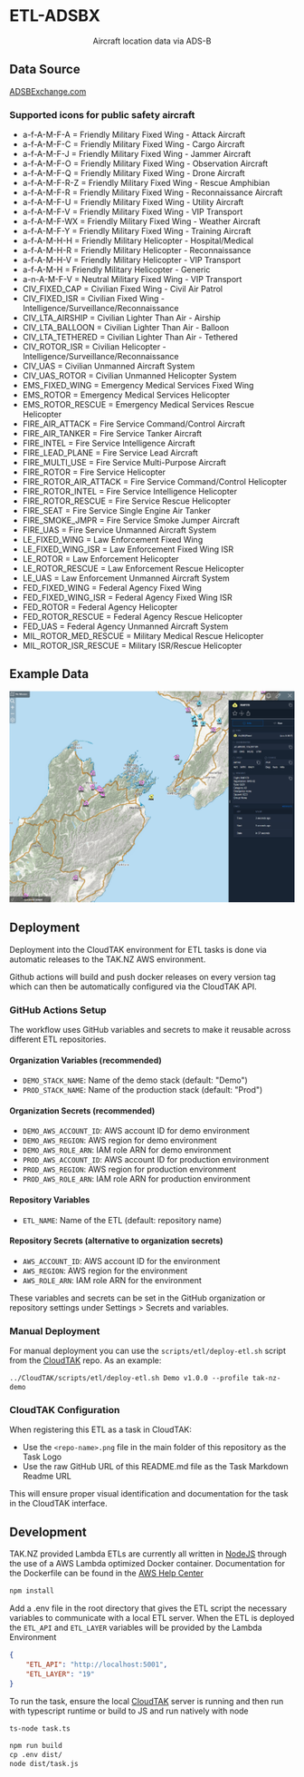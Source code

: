 # ETL-ADSBX</h1>

<p align='center'>Aircraft location data via ADS-B</p>

## Data Source

[ADSBExchange.com](https://www.adsbexchange.com/)

### Supported icons for public safety aircraft
* a-f-A-M-F-A = Friendly Military Fixed Wing - Attack Aircraft
* a-f-A-M-F-C = Friendly Military Fixed Wing - Cargo Aircraft
* a-f-A-M-F-J = Friendly Military Fixed Wing - Jammer Aircraft
* a-f-A-M-F-O = Friendly Military Fixed Wing - Observation Aircraft
* a-f-A-M-F-Q = Friendly Military Fixed Wing - Drone Aircraft
* a-f-A-M-F-R-Z = Friendly Military Fixed Wing - Rescue Amphibian
* a-f-A-M-F-R = Friendly Military Fixed Wing - Reconnaissance Aircraft
* a-f-A-M-F-U = Friendly Military Fixed Wing - Utility Aircraft
* a-f-A-M-F-V = Friendly Military Fixed Wing - VIP Transport
* a-f-A-M-F-WX = Friendly Military Fixed Wing - Weather Aircraft
* a-f-A-M-F-Y = Friendly Military Fixed Wing - Training Aircraft
* a-f-A-M-H-H = Friendly Military Helicopter - Hospital/Medical
* a-f-A-M-H-R = Friendly Military Helicopter - Reconnaissance
* a-f-A-M-H-V = Friendly Military Helicopter - VIP Transport
* a-f-A-M-H = Friendly Military Helicopter - Generic
* a-n-A-M-F-V = Neutral Military Fixed Wing - VIP Transport
* CIV_FIXED_CAP = Civilian Fixed Wing - Civil Air Patrol
* CIV_FIXED_ISR = Civilian Fixed Wing - Intelligence/Surveillance/Reconnaissance
* CIV_LTA_AIRSHIP = Civilian Lighter Than Air - Airship
* CIV_LTA_BALLOON = Civilian Lighter Than Air - Balloon
* CIV_LTA_TETHERED = Civilian Lighter Than Air - Tethered
* CIV_ROTOR_ISR = Civilian Helicopter - Intelligence/Surveillance/Reconnaissance
* CIV_UAS = Civilian Unmanned Aircraft System
* CIV_UAS_ROTOR = Civilian Unmanned Helicopter System
* EMS_FIXED_WING = Emergency Medical Services Fixed Wing
* EMS_ROTOR = Emergency Medical Services Helicopter
* EMS_ROTOR_RESCUE = Emergency Medical Services Rescue Helicopter
* FIRE_AIR_ATTACK = Fire Service Command/Control Aircraft
* FIRE_AIR_TANKER = Fire Service Tanker Aircraft
* FIRE_INTEL = Fire Service Intelligence Aircraft
* FIRE_LEAD_PLANE = Fire Service Lead Aircraft
* FIRE_MULTI_USE = Fire Service Multi-Purpose Aircraft
* FIRE_ROTOR = Fire Service Helicopter
* FIRE_ROTOR_AIR_ATTACK = Fire Service Command/Control Helicopter
* FIRE_ROTOR_INTEL = Fire Service Intelligence Helicopter
* FIRE_ROTOR_RESCUE = Fire Service Rescue Helicopter
* FIRE_SEAT = Fire Service Single Engine Air Tanker
* FIRE_SMOKE_JMPR = Fire Service Smoke Jumper Aircraft
* FIRE_UAS = Fire Service Unmanned Aircraft System
* LE_FIXED_WING = Law Enforcement Fixed Wing
* LE_FIXED_WING_ISR = Law Enforcement Fixed Wing ISR
* LE_ROTOR = Law Enforcement Helicopter
* LE_ROTOR_RESCUE = Law Enforcement Rescue Helicopter
* LE_UAS = Law Enforcement Unmanned Aircraft System
* FED_FIXED_WING = Federal Agency Fixed Wing
* FED_FIXED_WING_ISR = Federal Agency Fixed Wing ISR
* FED_ROTOR = Federal Agency Helicopter
* FED_ROTOR_RESCUE = Federal Agency Rescue Helicopter
* FED_UAS = Federal Agency Unmanned Aircraft System
* MIL_ROTOR_MED_RESCUE = Military Medical Rescue Helicopter
* MIL_ROTOR_ISR_RESCUE = Military ISR/Rescue Helicopter

## Example Data

![EAircraft location data via ADS-B](docs/etl-adsbx.png)

## Deployment

Deployment into the CloudTAK environment for ETL tasks is done via automatic releases to the TAK.NZ AWS environment.

Github actions will build and push docker releases on every version tag which can then be automatically configured via the
CloudTAK API.

### GitHub Actions Setup

The workflow uses GitHub variables and secrets to make it reusable across different ETL repositories.

#### Organization Variables (recommended)
- `DEMO_STACK_NAME`: Name of the demo stack (default: "Demo")
- `PROD_STACK_NAME`: Name of the production stack (default: "Prod")

#### Organization Secrets (recommended)
- `DEMO_AWS_ACCOUNT_ID`: AWS account ID for demo environment
- `DEMO_AWS_REGION`: AWS region for demo environment
- `DEMO_AWS_ROLE_ARN`: IAM role ARN for demo environment
- `PROD_AWS_ACCOUNT_ID`: AWS account ID for production environment
- `PROD_AWS_REGION`: AWS region for production environment
- `PROD_AWS_ROLE_ARN`: IAM role ARN for production environment

#### Repository Variables
- `ETL_NAME`: Name of the ETL (default: repository name)

#### Repository Secrets (alternative to organization secrets)
- `AWS_ACCOUNT_ID`: AWS account ID for the environment
- `AWS_REGION`: AWS region for the environment
- `AWS_ROLE_ARN`: IAM role ARN for the environment

These variables and secrets can be set in the GitHub organization or repository settings under Settings > Secrets and variables.

### Manual Deployment

For manual deployment you can use the `scripts/etl/deploy-etl.sh` script from the [CloudTAK](https://github.com/TAK-NZ/CloudTAK/) repo.
As an example: 
```
../CloudTAK/scripts/etl/deploy-etl.sh Demo v1.0.0 --profile tak-nz-demo
```

### CloudTAK Configuration

When registering this ETL as a task in CloudTAK:

- Use the `<repo-name>.png` file in the main folder of this repository as the Task Logo
- Use the raw GitHub URL of this README.md file as the Task Markdown Readme URL

This will ensure proper visual identification and documentation for the task in the CloudTAK interface.

## Development

TAK.NZ provided Lambda ETLs are currently all written in [NodeJS](https://nodejs.org/en) through the use of a AWS Lambda optimized
Docker container. Documentation for the Dockerfile can be found in the [AWS Help Center](https://docs.aws.amazon.com/lambda/latest/dg/images-create.html)

```sh
npm install
```

Add a .env file in the root directory that gives the ETL script the necessary variables to communicate with a local ETL server.
When the ETL is deployed the `ETL_API` and `ETL_LAYER` variables will be provided by the Lambda Environment

```json
{
    "ETL_API": "http://localhost:5001",
    "ETL_LAYER": "19"
}
```

To run the task, ensure the local [CloudTAK](https://github.com/TAK-NZ/CloudTAK/) server is running and then run with typescript runtime
or build to JS and run natively with node

```
ts-node task.ts
```

```
npm run build
cp .env dist/
node dist/task.js
```